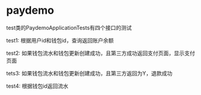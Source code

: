 # paydemo

test类的PaydemoApplicationTests有四个接口的测试

test1: 根据用户id和钱包id，查询返回账户余额

test2: 如果钱包流水和钱包更新创建成功，且第三方成功返回支付页面，显示支付页面

tets3: 如果钱包流水和钱包更新创建成功，且第三方返回为Y，退款成功

test4: 根据钱包id返回流水
